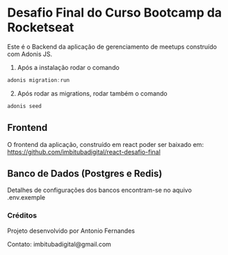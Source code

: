 # Desafio Final do Curso Bootcamp da Rocketseat

Este é o Backend da aplicação de gerenciamento de meetups construído com Adonis JS.

1. Após a instalação rodar o comando

```js
adonis migration:run
```

2. Após rodar as migrations, rodar também o comando

```js
adonis seed
```

## Frontend

O frontend da aplicação, construído em react poder ser baixado em:
<https://github.com/imbitubadigital/react-desafio-final>

## Banco de Dados (Postgres e Redis)

Detalhes de configurações dos bancos encontram-se no aquivo .env.exemple

### Créditos

<p>Projeto desenvolvido por Antonio Fernandes</p>
<p>Contato: imbitubadigital@gmail.com</p>
